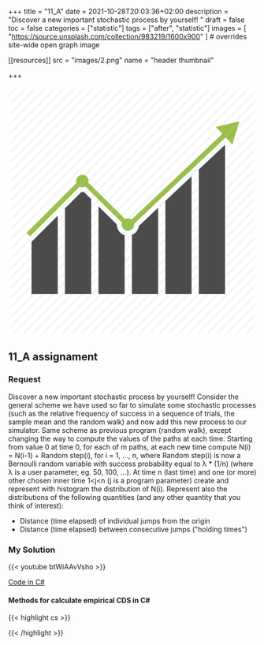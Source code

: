 +++
title = "11_A"
date = 2021-10-28T20:03:36+02:00
description = "Discover a new important stochastic process by yourself! "
draft = false
toc = false
categories = ["statistic"]
tags = ["after", "statistic"]
images = [
  "https://source.unsplash.com/collection/983219/1600x900"
] # overrides site-wide open graph image

[[resources]]
  src = "images/2.png"
  name = "header thumbnail"

+++

![header](images/2.png)

## 11_A assignament

### Request
Discover a new important stochastic process by yourself! Consider the general scheme we have used so far to simulate some stochastic processes (such as the relative frequency of success in a sequence of trials, the sample mean and the random walk) and now add this new process to our simulator.
Same scheme as previous program (random walk), except changing the way to compute the values of the paths at each time. Starting from value 0 at time 0, for each of m paths, at each new time compute N(i) = N(i-1) + Random step(i), for i = 1, ..., n, where Random step(i) is now a Bernoulli random variable with success probability equal to λ * (1/n)  (where λ is a user parameter, eg. 50, 100, ...).
At time n (last time) and one (or more) other chosen inner time 1<j<n (j is a program parameter) create and represent with histogram the distribution of N(i). 
Represent also the distributions of the following quantities (and any other quantity that you think of interest):
- Distance (time elapsed) of individual jumps from the origin
- Distance (time elapsed) between consecutive jumps ("holding times")

### My Solution

{{< youtube btWiAAvVsho >}}


[Code in C#](https://github.com/yuky2020/Statistics-Pratical-LABS/tree/main/Assignment9/C%23)


#### Methods for calculate empirical CDS  in C#

{{< highlight cs >}}
    
{{< /highlight >}}
